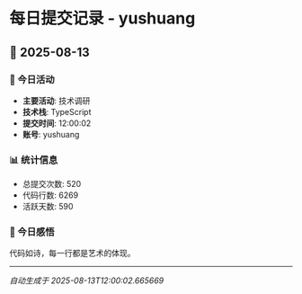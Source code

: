 # 每日提交记录 - yushuang

## 📅 2025-08-13

### 🎯 今日活动
- **主要活动**: 技术调研
- **技术栈**: TypeScript
- **提交时间**: 12:00:02
- **账号**: yushuang

### 📊 统计信息
- 总提交次数: 520
- 代码行数: 6269
- 活跃天数: 590

### 💭 今日感悟
代码如诗，每一行都是艺术的体现。

---
*自动生成于 2025-08-13T12:00:02.665669*
